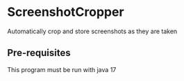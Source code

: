 # ScreenshotCropper
Automatically crop and store screenshots as they are taken
## Pre-requisites
This program must be run with java 17